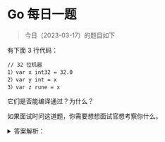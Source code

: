 # Go 每日一题

> 今日（2023-03-17）的题目如下

有下面 3 行代码：

```golang
// 32 位机器
1）var x int32 = 32.0
2）var y int = x
3）var z rune = x
```

它们是否能编译通过？为什么？

如果面试时问这道题，你需要想想面试官想考察你什么。

<details>
<summary>答案解析：</summary>
<div>

先不直接给答案，看讲解。

### 01 数字字面量

在 Go 语言中，字面量是无类型（untyped）的。无类型是什么意思？无类型意味着可以赋值给类似类型的变量或常量。用上面例子，32.0 是无类型的浮点数字面量，因此它可以赋值给任意数字相关类型变量（或常量）。以下都是合法的：

```golang
var a int64 = 32.0
var b int = 32.0
var c float32 = 32.0
var d complex64 = 32.0
var e byte = 32.0
var f rune = 32.0
```

所以上题中 1）是正确的。

### 02 不同类型

在目前 Go 1.16 版本中（实际上只有很早期的版本不是），int 类型在 32 位机器占 4 字节，64 位机器占 8 字节。所以，在 32 位机器上，int32 和 int 的内存占用和内存布局是完全一样的。但 Go 语言不会做隐式类型转换，int 和 int32 是不同的类型，因此上题中 2）编译不通过。

### 03 类型别名

熟悉 C 语言的小伙伴，看到 Go 中以下定义：

```golang
type myint int
```

会以为 myint 和 int 是一样的，认为 myint 是 int 的别名。而实际上，myint 是和 int 完全不一样的类型，只不过 myint 的底层类型是 int，它们直接可以强制类型转换，却不会隐式转换。关于这点无需多讲，重点要讲的是类型别名。

从 Go1.9 开始引入了类型别名，定义如下：

```golang
AliasDecl = identifier, "=", Type .
```

具体例子：

```golang
type intalias = int
```

myint 是新类型，和 int 不一样；而 intalias 却和 int 一样，它只是 int 的别名：所有使用 intalias 的地方都可以使用 int。

那为什么 Go 中会引入类型别名呢？Russ Cox 的论文 Codebase Refactoring (with help from Go) 介绍了它的背景。总结一下类型别名的用途，主要有两点：

- 在大规模重构项目代码的时候，尤其是将一个类型从一个包移动到另一个包中的时候，有些代码会使用新包中的类型，有些代码使用旧包中的类型， 最典型的是 context 包。最开始，context 包名是 golang.org/x/net/context，1.7 开始，引入标准库，这样一来，存在两份。Go 1.9 开始采用别名重构了它；
- 允许一个庞大的包分解成内部的几个小包，但是小包中的类型需要集中暴漏在上层的大包中；

在 Go 中，你可以为任意类型定义别名，比如数组、结构体、指针、函数、接口、Slice、Map、Channel 等，包括为自定义类型定义别名。

```golang
type F = func()
type I = interface{}
...
```

此外，还可以为其他包中的类型定义别名，比如为标准库类型定义别名：

```golang
type MyReader = bufio.Reader
```

关于类型别名的一些注意事项：

- 别名和原类型是一样的，因此 switch-type 结构中，不能存在两个 case，一个是原类型，一个是别名；
- 类型别名不能循环定义，比如以下是不允许的：

```golang
type T = struct {
	next *T1
}

type T1 = T
```

- 因为别名和原类型是一样的，因此共享同样的方法集，不论这个方法是定义在原类型还是别名上；
- 别名的导出性可以和原类型不一样；
- 不能为别的包的类型通过定义别名来增加方法。以下行为是不允许的：

```golang
type MyReader = bufio.Reader
func (MyReader) AliasMethod() {
	fmt.Println("This is alias method")
}
```

编译报错：`cannot define new methods on non-local type bufio.Reader`。

回到开头题目的 3），rune 是什么类型？定义如下：

```golang
type rune = int32
```

很显然，rune 是 int32 的别名，因此题目中 3）也能编译通过。

除了 rune，Go 内置类型中，还有 byte 是 uint8 的别名：

```golang
type byte = uint8
```

需要说明的是，在 Go1.9 之前，rune 和 byte 的别名性质就存在，是编译器负责处理的。只是 Go1.9 之后，别名可以用于其他类型了。

### 04 总结

一道看似简单的题目，如果你能够分析透彻，把语言的变化都说出来，我相信面试官会给你加分。

今天的题目，你做对了吗？

题解来自：[https://polarisxu.studygolang.com/posts/go/action/type-and-alias/](https://polarisxu.studygolang.com/posts/go/action/type-and-alias/)。

---

### 16楼

```golang
// 32 位机器
var x int32 = 32.0 
// 【正确】字面量是无类型（untyped）的，32.0 是无类型的浮点数字面量，因此它可以赋值给任意数字相关类型变量（或常量）

var y int = x
//  【错误】Go 语言不会做隐式类型转换，int 和 int32 是不同的类型，因此上题中 2）编译不通过。

var z rune = x
// 【正确】rune 是 int32 的别名，因此题目中 3）也能编译通过
```

</div>
</details>
